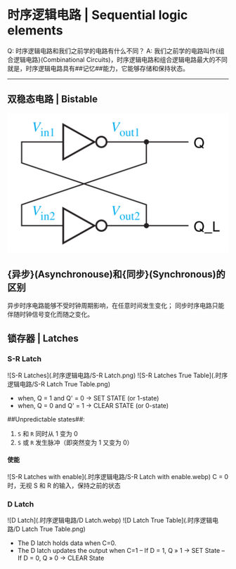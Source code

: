 # 时序逻辑电路 | Sequential logic elements

Q: 时序逻辑电路和我们之前学的电路有什么不同？
A: 我们之前学的电路叫作{组合逻辑电路}(Combinational Circuits)，时序逻辑电路和组合逻辑电路最大的不同就是，时序逻辑电路具有##记忆##能力，它能够存储和保持状态。

- - -

## 双稳态电路 | Bistable

![Bistable](.时序逻辑电路/bistable.png)

## {异步}(Asynchronouse)和{同步}(Synchronous)的区别

异步时序电路能够不受时钟周期影响，在任意时间发生变化；
同步时序电路只能伴随时钟信号变化而随之变化。

## 锁存器 | Latches

### S-R Latch

![S-R Latches](.时序逻辑电路/S-R Latch.png)
![S-R Latches True Table](.时序逻辑电路/S-R Latch True Table.png)

- when, Q = 1 and Q' = 0 → SET STATE (or 1-state)
- when, Q = 0 and Q' = 1 → CLEAR STATE (or 0-state)

##Unpredictable states##:
1. ``S`` 和 ``R`` 同时从 1 变为 0
2. ``S`` 或 ``R`` 发生脉冲（即突然变为 1 又变为 0）

#### 使能

![S-R Latches with enable](.时序逻辑电路/S-R Latch with enable.webp)
C = 0 时，无视 S 和 R 的输入，保持之前的状态

### D Latch

![D Latch](.时序逻辑电路/D Latch.webp)
![D Latch True Table](.时序逻辑电路/D Latch True Table.png)

- The D latch holds data when C=0.
- The D latch updates the output when C=1
    – If D = 1, Q » 1 → SET State
    – If D = 0, Q » 0 → CLEAR State 


